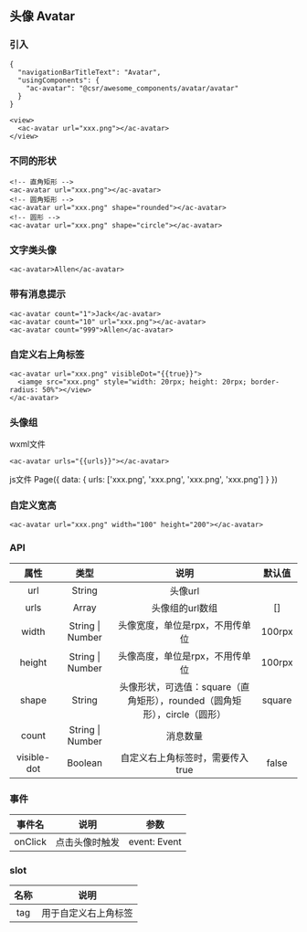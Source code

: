 ## 头像 Avatar

### 引入

```
{
  "navigationBarTitleText": "Avatar",
  "usingComponents": {
    "ac-avatar": "@csr/awesome_components/avatar/avatar"
  }
}

<view>
  <ac-avatar url="xxx.png"></ac-avatar>
</view>
```

### 不同的形状

```
<!-- 直角矩形 -->
<ac-avatar url="xxx.png"></ac-avatar>
<!-- 圆角矩形 -->
<ac-avatar url="xxx.png" shape="rounded"></ac-avatar>
<!-- 圆形 -->
<ac-avatar url="xxx.png" shape="circle"></ac-avatar>
```

### 文字类头像
```
<ac-avatar>Allen</ac-avatar>
```

### 带有消息提示
```
<ac-avatar count="1">Jack</ac-avatar>
<ac-avatar count="10" url="xxx.png"></ac-avatar>
<ac-avatar count="999">Allen</ac-avatar>
```

### 自定义右上角标签
```
<ac-avatar url="xxx.png" visibleDot="{{true}}">
  <iamge src="xxx.png" style="width: 20rpx; height: 20rpx; border-radius: 50%"></view>
</ac-avatar>
```

### 头像组
wxml文件
```
<ac-avatar urls="{{urls}}"></ac-avatar>
```
js文件
Page({
  data: {
    urls: ['xxx.png', 'xxx.png', 'xxx.png', 'xxx.png']
  }
})

### 自定义宽高
```
<ac-avatar url="xxx.png" width="100" height="200"></ac-avatar>
```

### API
| 属性 | 类型 | 说明 | 默认值 |
| :---: | :----: | :----: | :----: |
| url | String | 头像url |
| urls | Array | 头像组的url数组 | []
| width | String \| Number | 头像宽度，单位是rpx，不用传单位 | 100rpx
| height | String \| Number | 头像高度，单位是rpx，不用传单位 | 100rpx
| shape | String | 头像形状，可选值：square（直角矩形），rounded（圆角矩形），circle（圆形） | square
| count | String \| Number | 消息数量 | 
| visible-dot | Boolean | 自定义右上角标签时，需要传入true | false

### 事件
| 事件名  | 说明 | 参数 |
| :---: | :----: | :----: |
| onClick | 点击头像时触发 | event: Event


### slot

| 名称 | 说明 |
| :---: | :----: |
| tag | 用于自定义右上角标签 | 